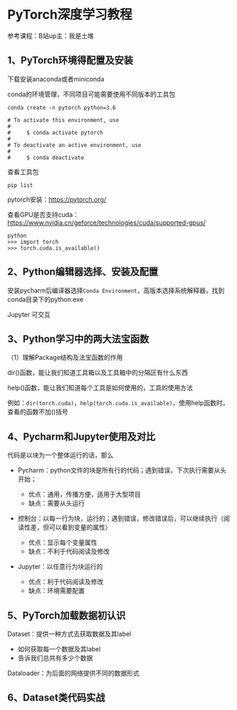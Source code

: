 # PyTorch深度学习教程

参考课程：B站up主：我是土堆

## 1、PyTorch环境得配置及安装

下载安装anaconda或者miniconda

conda的环境管理，不同项目可能需要使用不同版本的工具包

```shell
conda create -n pytorch python=3.6
```

```shell
# To activate this environment, use
#
#     $ conda activate pytorch
#
# To deactivate an active environment, use
#
#     $ conda deactivate
```

查看工具包

```shell
pip list
```

pytorch安装：https://pytorch.org/

查看GPU是否支持cuda：https://www.nvidia.cn/geforce/technologies/cuda/supported-gpus/

```shell
python
>>> import torch
>>> torch.cuda.is_available()
```

## 2、Python编辑器选择、安装及配置

安装pycharm后编译器选择`Conda Environment`，高版本选择系统解释器，找到conda目录下的python.exe

Jupyter 可交互

## 3、Python学习中的两大法宝函数

（1）理解Package结构及法宝函数的作用

dir()函数，能让我们知道工具箱以及工具箱中的分隔区有什么东西

help()函数，能让我们知道每个工具是如何使用的，工具的使用方法

例如：`dir(torch.cuda)`，`help(torch.cuda.is_available)`，使用help函数时，查看的函数不加()括号

## 4、Pycharm和Jupyter使用及对比

代码是以块为一个整体运行的话，那么

- Pycharm：python文件的块是所有行的代码；遇到错误，下次执行需要从头开始；
  - 优点：通用，传播方便，适用于大型项目
  - 缺点：需要从头运行

- 控制台：以每一行为块，运行的；遇到错误，修改错误后，可以继续执行（阅读性差，但可以看到变量的属性）
  - 优点：显示每个变量属性
  - 缺点：不利于代码阅读及修改

- Jupyter：以任意行为块运行的
  - 优点：利于代码阅读及修改
  - 缺点：环境需要配置

## 5、PyTorch加载数据初认识

Dataset：提供一种方式去获取数据及其label

- 如何获取每一个数据及其label
- 告诉我们总共有多少个数据

Dataloader：为后面的网络提供不同的数据形式

## 6、Dataset类代码实战





























